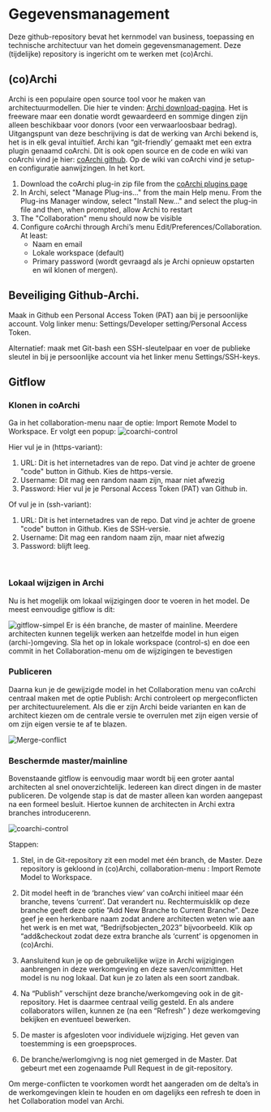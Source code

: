 
# Gegevensmanagement
Deze github-repository bevat het kernmodel van business, toepassing en technische architectuur van het domein gegevensmanagement. Deze (tijdelijke) repository is ingericht om te werken met (co)Archi.

## (co)Archi
Archi is een populaire open source tool voor he maken van architectuurmodellen. Die hier te vinden: [Archi download-pagina](https://www.archimatetool.com/download/). Het is freeware maar een donatie wordt gewaardeerd en sommige dingen zijn alleen beschikbaar  voor donors (voor een verwaarloosbaar bedrag). Uitgangspunt van deze beschrijving is dat de werking van Archi bekend is, het is in elk geval intuïtief.
Archi kan “git-friendly’ gemaakt met een extra plugin genaamd coArchi. Dit is ook open source en de code en wiki van coArchi vind je hier: [coArchi github](https://github.com/archimatetool/archi-modelrepository-plugin). Op de wiki van coArchi vind je setup- en configuratie aanwijzingen.  In het kort. 
1.	Download the coArchi plug-in zip file from the [coArchi plugins page](https://www.archimatetool.com/plugins/) 
2.	In Archi, select "Manage Plug-ins..." from the main Help menu. From the Plug-ins Manager window, select "Install New..." and select the plug-in file and then, when prompted, allow Archi to restart
3.	The "Collaboration" menu should now be visible
4.	Configure coArchi through Archi’s menu Edit/Preferences/Collaboration. At least:
     * Naam en email
     * Lokale workspace (default)
     * Primary password (wordt gevraagd als je Archi opnieuw opstarten en wil klonen of mergen).
 
 

## Beveiliging Github-Archi. 
Maak in Github een Personal Access Token (PAT) aan bij je persoonlijke account. Volg linker menu:  Settings/Developer setting/Personal Access Token.

Alternatief: maak met Git-bash een SSH-sleutelpaar en voer de  publieke sleutel in bij je persoonlijke account via het linker menu Settings/SSH-keys. 

## Gitflow


### Klonen in coArchi

Ga in  het  collaboration-menu naar de optie: Import Remote Model to Workspace.  Er volgt een popup:
![coarchi-control](https://github.com/onderwijsarchitectuur/Gegevensmanagement/images/blob/master/Afbeelding4.png)

Hier vul je in (https-variant):
1. URL: Dit is het internetadres van de repo. Dat vind je achter de groene "code" button in Github. Kies de https-versie.
2. Username: Dit mag een random naam zijn, maar niet afwezig
3. Password: Hier vul je je Personal Access Token (PAT) van Github in. 

Of vul je in (ssh-variant):
1. URL: Dit is het internetadres van de repo. Dat vind je achter de groene "code" button in Github. Kies de SSH-versie.
2. Username: Dit mag een random naam zijn, maar niet afwezig
3. Password: blijft leeg. 

 

### Lokaal wijzigen in Archi
Nu is het mogelijk om lokaal wijzigingen door te voeren in het model.  De meest eenvoudige gitflow is dit:

![gitflow-simpel](https://github.com/onderwijsarchitectuur/Gegevensmanagement/images/blob/master/Afbeelding1.png)
Er is één branche, de master of mainline. Meerdere architecten kunnen tegelijk werken aan hetzelfde model in hun eigen (archi-)omgeving.   Sla het op in lokale workspace (control-s) en doe een commit in het Collaboration-menu om de wijzigingen te bevestigen 
 

### Publiceren
Daarna kun je de gewijzigde model in het Collaboration menu van coArchi centraal maken met de optie Publish:
Archi controleert op mergeconflicten per architectuurelement. Als die er zijn Archi beide varianten en kan de architect kiezen om de centrale versie te overrulen met zijn eigen versie of om zijn eigen versie te af te blazen.

![Merge-conflict](https://github.com/onderwijsarchitectuur/Gegevensmanagement/images/blob/master/Afbeelding2.png) 

### Beschermde master/mainline
Bovenstaande gitflow is eenvoudig maar wordt bij een groter aantal architecten al snel onoverzichtelijk. Iedereen kan direct dingen in de master publiceren.  De volgende stap is dat de master alleen kan worden aangepast na een formeel besluit. Hiertoe kunnen de architecten in Archi extra branches introducerenn.

![coarchi-control](https://github.com/onderwijsarchitectuur/Gegevensmanagement/images/blob/master/Afbeelding3.png)
 
Stappen:
1.	Stel, in de Git-repository zit een model met één branch, de Master. Deze repository is gekloond in (co)Archi, collaboration-menu : Import Remote Model to Workspace.

2.	Dit model heeft in de ‘branches view’ van coArchi initieel maar één branche, tevens ‘current’. Dat verandert nu. Rechtermuisklik op deze branche geeft deze optie ”Add New Branche to Current Branche”. Deze geef je een herkenbare naam zodat andere architecten weten wie aan het werk is en met wat, “Bedrijfsobjecten_2023” bijvoorbeeld. Klik op “add&checkout  zodat deze extra branche als ‘current’ is opgenomen in (co)Archi. 

3.	Aansluitend kun je op de gebruikelijke wijze in Archi wijzigingen aanbrengen in deze werkomgeving en deze saven/committen. Het  model is nu nog lokaal. Dat kun je zo laten als een soort zandbak. 

4.	Na “Publish” verschijnt deze branche/werkomgeving ook in de git-repository. Het is daarmee centraal veilig gesteld. En als andere collaborators willen, kunnen ze (na een “Refresh” ) deze werkomgeving bekijken en eventueel bewerken.

5.	De master is afgesloten voor individuele wijziging. Het geven van toestemming is een groepsproces.

6.	De branche/werlomgivng is nog niet gemerged in de Master. Dat gebeurt met een zogenaamde Pull Request in de git-repository. 

Om merge-conflicten te voorkomen wordt het aangeraden om de delta’s  in de werkomgevingen klein te houden en om dagelijks een refresh te doen in het Collaboration model van Archi.
